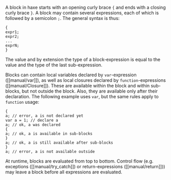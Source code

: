 A block in haxe starts with an opening curly brace `{` and ends with a closing curly brace `}`. A block may contain several expressions, each of which is followed by a semicolon `;`. The general syntax is thus:

```
{
expr1;
expr2;
...
exprN;
}
```
The value and by extension the type of a block-expression is equal to the value and the type of the last sub-expression.

Blocks can contain local variables declared by `var`-expression ([[manual/var]]), as well as local closures declared by `function`-expressions ([[manual/Closure]]). These are available within the block and within sub-blocks, but not outside the block. Also, they are available only after their declaration. The following example uses `var`, but the same rules apply to `function` usage:

```
{
a; // error, a is not declared yet
var a = 1; // declare a
a; // ok, a was declared
{
a; // ok, a is available in sub-blocks
}
a; // ok, a is still available after sub-blocks
}
a; // error, a is not available outside
```
At runtime, blocks are evaluated from top to bottom. Control flow (e.g. exceptions ([[manual/try_catch]]) or return-expressions ([[manual/return]])) may leave a block before all expressions 
are evaluated.